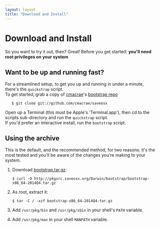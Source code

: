 ```yaml
---
layout: layout
title: "Download and Install"
---
```


Download and Install
====================

So you want to try it out, then? Great!
Before you get started: **you'll need root privileges on your system**

Want to be up and running fast?
-------------------------------
For a streamlined setup, to get you up and running in under a minute, there's the `quickstrap` script.  
To get started, grab a copy of [cmacrae](https://twitter.com/calumacrae)'s [bootstrap repo](https://github.com/cmacrae/saveosx)  

       $ git clone git://github.com/cmacrae/saveosx
	   
Open up a Terminal (this must be Apple's 'Terminal.app'), then cd to the scripts sub-directory and run the `quickstrap` script.  
If you'd prefer an interactive install, run the `bootstrap` script.  

Using the archive
-----------------

This is the default, and the recommended method, for two reasons: it's the most tested and you'll be aware of the changes you're making to your system.

1. Download [bootstrap.tar.gz](http://pkgsrc.saveosx.org/Darwin/bootstrap/bootstrap-x86_64-2014Q4.tar.gz):

       $ curl -O http://pkgsrc.saveosx.org/Darwin/bootstrap/bootstrap-x86_64-2014Q4.tar.gz

2. As root, extract it:

       $ tar -C / -xzf bootstrap-x86_64-2014Q4.tar.gz

3. Add `/usr/pkg/bin` and `/usr/pkg/sbin` in your shell's `PATH` variable.
4. Add `/usr/pkg/man` in your shell `MANPATH` variable.

